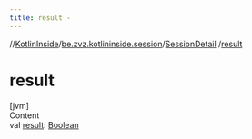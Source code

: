 ```yaml
---
title: result -
---
```

//[KotlinInside](../../index.md)/[be.zvz.kotlininside.session](../index.md)/[SessionDetail](index.md)
/[result](result.md)

# result

[jvm]  
Content  
val [result](result.md): [Boolean](https://kotlinlang.org/api/latest/jvm/stdlib/kotlin/-boolean/index.html)  



